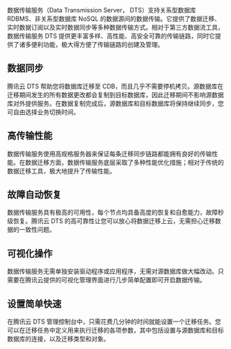 数据传输服务（Data Transmission Server， DTS）支持关系型数据库 RDBMS、非关系型数据库 NoSQL 的数据源间的数据传输。它提供了数据迁移、实时数据订阅以及实时数据同步等多种数据传输方式。相对于第三方数据流工具，数据传输服务 DTS 提供更丰富多样、高性能、高安全可靠的传输链路，同时它提供了诸多便利功能，极大得方便了传输链路的创建及管理。

## 数据同步
腾讯云 DTS 帮助您将数据库迁移至 CDB，而且几乎不需要停机拷贝。源数据库在迁移期间发生的所有数据更改都会复制到目标数据库，因此迁移期间不影响源数据库对外提供服务。在数据复制完成后，源数据库和目标数据库将保持继续同步，您可自由选择业务切换时间。

## 高传输性能
数据传输服务使用高规格服务器来保证每条迁移同步链路都能拥有良好的传输性能。在数据迁移方面，数据传输服务底层采取了多种性能优化措施；相对于传统的数据迁移工具，极大地提升了传输性能。

## 故障自动恢复
数据传输服务具有极高的可用性，每个节点均具备高度的恢复和自愈能力，故障秒级恢复。腾讯云 DTS 的高可靠性让您可以放心将数据迁移上云，无需担心迁移数据的一致性问题。

## 可视化操作
 数据传输服务无需单独安装驱动程序或应用程序，无需对源数据库做大幅改动。只需要在腾讯云提供的可视化管理界面进行几步简单配置即可开启数据传输。

 ## 设置简单快速
 在腾讯云 DTS 管理控制台中，只需花费几分钟的时间就能设置一个迁移任务。您可以在迁移任务中定义用来执行迁移的各项参数，其中包括设置与源数据库和目标数据库的连接，以及迁移类型和对象。
